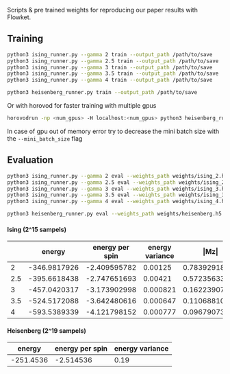 Scripts & pre trained weights for reproducing our paper results with Flowket.

## Training

```bash
python3 ising_runner.py --gamma 2 train --output_path /path/to/save
python3 ising_runner.py --gamma 2.5 train --output_path /path/to/save
python3 ising_runner.py --gamma 3 train --output_path /path/to/save
python3 ising_runner.py --gamma 3.5 train --output_path /path/to/save
python3 ising_runner.py --gamma 4 train --output_path /path/to/save
```

```bash
python3 heisenberg_runner.py train --output_path /path/to/save
```

Or with horovod for faster training with multiple gpus
```bash
horovodrun -np <num_gpus> -H localhost:<num_gpus> python3 heisenberg_runner.py train --output_path /path/to/save --use_horovod
```

In case of gpu out of memory error try to decrease the mini batch size with the ```--mini_batch_size``` flag

## Evaluation

```bash
python3 ising_runner.py --gamma 2 eval --weights_path weights/ising_2.h5
python3 ising_runner.py --gamma 2.5 eval --weights_path weights/ising_2_5.h5
python3 ising_runner.py --gamma 3 eval --weights_path weights/ising_3.h5
python3 ising_runner.py --gamma 3.5 eval --weights_path weights/ising_3_5.h5
python3 ising_runner.py --gamma 4 eval --weights_path weights/ising_4.h5
```

```bash
python3 heisenberg_runner.py eval --weights_path weights/heisenberg.h5
```

#### Ising (2^15 sampels)


  | energy | energy per spin | energy variance | \|Mz\|
-- | -- | -- | -- | --
2 | -346.9817926 | -2.409595782 | 0.00125 | 0.783929189
2.5 | -395.6618438 | -2.747651693 | 0.00421 | 0.57235633
3 | -457.0420317 | -3.173902998 | 0.000821 | 0.1622390747
3.5 | -524.5172088 | -3.642480616 | 0.000647 | 0.1106881036
4 | -593.5389339 | -4.121798152 | 0.000777 | 0.09679073758

#### Heisenberg (2^19 sampels)

| energy    | energy per spin | energy variance |
|-----------|-----------------|-----------------|
| -251.4536 | -2.514536       | 0.19            |


